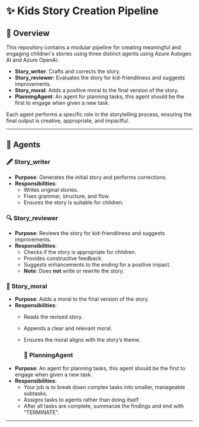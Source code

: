 
# ✨ Kids Story Creation Pipeline

## 📘 Overview

This repository contains a modular pipeline for creating meaningful and engaging children's stories using three distinct agents using Azure Autogen AI and Azure OpenAi:

- **Story_writer**: Crafts and corrects the story.
- **Story_reviewer**: Evaluates the story for kid-friendliness and suggests improvements.
- **Story_moral**: Adds a positive moral to the final version of the story.
- **PlanningAgent**: An agent for planning tasks, this agent should be the first to engage when given a new task.

Each agent performs a specific role in the storytelling process, ensuring the final output is creative, appropriate, and impactful.

---

## 🧠 Agents

### 🖋️ Story_writer
- **Purpose**: Generates the initial story and performs corrections.
- **Responsibilities**:
  - Writes original stories.
  - Fixes grammar, structure, and flow.
  - Ensures the story is suitable for children.

### 🔍 Story_reviewer
- **Purpose**: Reviews the story for kid-friendliness and suggests improvements.
- **Responsibilities**:
  - Checks if the story is appropriate for children.
  - Provides constructive feedback.
  - Suggests enhancements to the ending for a positive impact.
  - **Note**: Does **not** write or rewrite the story.

### 🌟 Story_moral
- **Purpose**: Adds a moral to the final version of the story.
- **Responsibilities**:
  - Reads the revised story.
  - Appends a clear and relevant moral.
  - Ensures the moral aligns with the story’s theme.
 
    ### 🌟 PlanningAgent
- **Purpose**: An agent for planning tasks, this agent should be the first to engage when given a new task.
- **Responsibilities**:
  - Your job is to break down complex tasks into smaller, manageable subtasks.
  - Assigns tasks to agents rather than doing itself
  - After all tasks are complete, summarize the findings and end with "TERMINATE".

---
